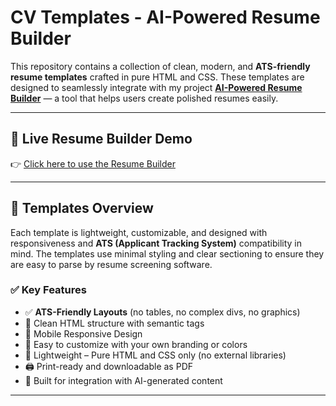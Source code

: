 # CV Templates - AI-Powered Resume Builder

This repository contains a collection of clean, modern, and **ATS-friendly resume templates** crafted in pure HTML and CSS. These templates are designed to seamlessly integrate with my project [**AI-Powered Resume Builder**](https://prashantparshuramkar.host20.uk/Resume-builder/) — a tool that helps users create polished resumes easily.

---

## 🌟 Live Resume Builder Demo
👉 [Click here to use the Resume Builder](https://prashantparshuramkar.host20.uk/Resume-builder/)

---

## 📁 Templates Overview

Each template is lightweight, customizable, and designed with responsiveness and **ATS (Applicant Tracking System)** compatibility in mind. The templates use minimal styling and clear sectioning to ensure they are easy to parse by resume screening software.

### ✅ Key Features

- ✅ **ATS-Friendly Layouts** (no tables, no complex divs, no graphics)
- 🎯 Clean HTML structure with semantic tags
- 📱 Mobile Responsive Design
- 🎨 Easy to customize with your own branding or colors
- 💾 Lightweight – Pure HTML and CSS only (no external libraries)
- 🖨️ Print-ready and downloadable as PDF
- 🧠 Built for integration with AI-generated content

---
